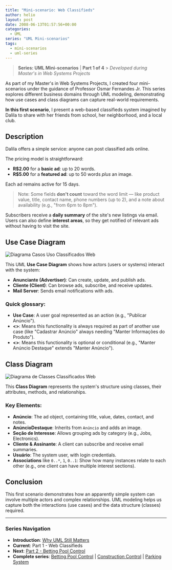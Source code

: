 ```yaml
---
title: "Mini-scenario: Web Classifieds"
author: helio
layout: post
date: 2008-06-13T01:57:56+00:00
categories:
  - UML
series: "UML Mini-scenarios"
tags:
  - mini-scenarios
  - uml-series
---
```


> **Series: UML Mini-scenarios** | **Part 1 of 4** > _Developed during Master's in Web Systems Projects_

As part of my Master's in Web Systems Projects, I created four mini-scenarios under the guidance of Professor Osmar Fernandes Jr. This series explores different business domains through UML modeling, demonstrating how use cases and class diagrams can capture real-world requirements.

**In this first scenario**, I present a web-based classifieds system imagined by Dalila to share with her friends from school, her neighborhood, and a local club.

## Description

Dalila offers a simple service: anyone can post classified ads online.

The pricing model is straightforward:

- **R$2.00** for a **basic ad**: up to 20 words.
- **R$5.00** for a **featured ad**: up to 50 words _plus_ an image.

Each ad remains active for 15 days.

> Note: Some fields **don't count** toward the word limit — like product value, title, contact name, phone numbers (up to 2), and a note about availability (e.g., "from 6pm to 8pm").

Subscribers receive a **daily summary** of the site's new listings via email. Users can also define **interest areas**, so they get notified of relevant ads without having to visit the site.

## Use Case Diagram

![Diagrama Casos Uso Classificados Web](/uploads/2008/07/classificado-na-web.png)

This UML **Use Case Diagram** shows how actors (users or systems) interact with the system:

- **Anunciante (Advertiser)**: Can create, update, and publish ads.
- **Cliente (Client)**: Can browse ads, subscribe, and receive updates.
- **Mail Server**: Sends email notifications with ads.

### Quick glossary:

- **Use Case**: A user goal represented as an action (e.g., "Publicar Anúncio").
- **<<include>>**: Means this functionality is always required as part of another use case (like "Cadastrar Anúncio" always needing "Manter Informações do Produto").
- **<<extend>>**: Means this functionality is optional or conditional (e.g., "Manter Anúncio Destaque" extends "Manter Anúncio").

## Class Diagram

![Diagrama de Classes Classificados Web](/uploads/2008/07/classificado-na-web-diagrama-de-classe.png)

This **Class Diagram** represents the system's structure using classes, their attributes, methods, and relationships.

### Key Elements:

- **Anúncio**: The ad object, containing title, value, dates, contact, and notes.
- **AnúncioDestaque**: Inherits from `Anúncio` and adds an image.
- **Seção de Interesse**: Allows grouping ads by category (e.g., Jobs, Electronics).
- **Cliente & Assinante**: A client can subscribe and receive email summaries.
- **Usuário**: The system user, with login credentials.
- **Associations** like `0..*`, `1`, `0..1`: Show how many instances relate to each other (e.g., one client can have multiple interest sections).

## Conclusion

This first scenario demonstrates how an apparently simple system can involve multiple actors and complex relationships. UML modeling helps us capture both the interactions (use cases) and the data structure (classes) required.

---

### **Series Navigation**

- **Introduction**: [Why UML Still Matters](../2008-06-10-uml-introduction-use-case-series/)
- **Current**: Part 1 - Web Classifieds
- **Next**: [Part 2 - Betting Pool Control](../2008-06-17-minicenario-controle-de-bolao/)
- **Complete series**: [Betting Pool Control](../2008-06-17-minicenario-controle-de-bolao/) | [Construction Control](../2008-06-21-minicenario-controle-de-obras/) | [Parking System](../2008-06-25-diagrama-de-casos-de-uso-estacionamento/)
